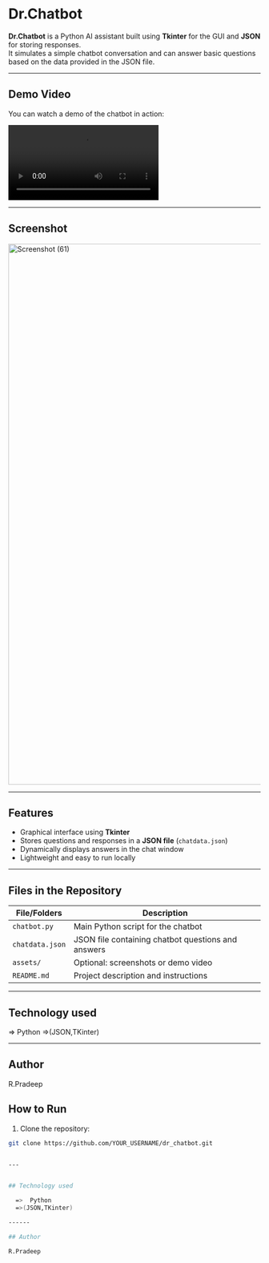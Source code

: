 # Dr.Chatbot

**Dr.Chatbot** is a Python AI assistant built using **Tkinter** for the GUI and **JSON** for storing responses.  
It simulates a simple chatbot conversation and can answer basic questions based on the data provided in the JSON file.

---

## Demo Video

You can watch a demo of the chatbot in action:

![Dr.Chatbot Demo](assets/demo.mp4)

---

## Screenshot

<img width="1920" height="1080" alt="Screenshot (61)" src="https://github.com/user-attachments/assets/8aec0593-dd39-446e-adbf-8ac5526376c5" />


------

## Features

- Graphical interface using **Tkinter**  
- Stores questions and responses in a **JSON file** (`chatdata.json`)  
- Dynamically displays answers in the chat window  
- Lightweight and easy to run locally  

---

## Files in the Repository

| File/Folders       | Description |
|-------------------|-------------|
| `chatbot.py`       | Main Python script for the chatbot |
| `chatdata.json`    | JSON file containing chatbot questions and answers |
| `assets/`          | Optional: screenshots or demo video |
| `README.md`        | Project description and instructions |

---
## Technology used

  =>  Python
  =>(JSON,TKinter)

------

## Author

R.Pradeep 


## How to Run

1. Clone the repository:

```bash
git clone https://github.com/YOUR_USERNAME/dr_chatbot.git


---


## Technology used

  =>  Python
  =>(JSON,TKinter)

------

## Author

R.Pradeep 

